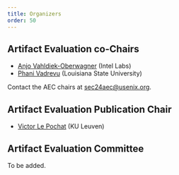```yaml
---
title: Organizers
order: 50
---
```


## Artifact Evaluation co-Chairs

* [Anjo Vahldiek-Oberwagner](https://vahldiek.github.io/) (Intel Labs)
* [Phani Vadrevu](https://phanivadrevu.com) (Louisiana State University)

Contact the AEC chairs at [sec24aec@usenix.org](mailto:sec24aec@usenix.org).

## Artifact Evaluation Publication Chair

* [Victor Le Pochat](https://lepoch.at/) (KU Leuven)

## Artifact Evaluation Committee

To be added.